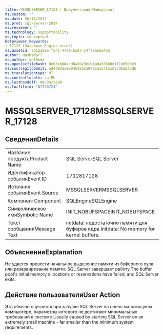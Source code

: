 ```yaml
---
title: MSSQLSERVER_17128 | Документация Майкрософт
ms.custom: ''
ms.date: 06/13/2017
ms.prod: sql-server-2014
ms.reviewer: ''
ms.technology: supportability
ms.topic: conceptual
helpviewer_keywords:
- 17128 (Database Engine error)
ms.assetid: 7b15a5e6-fd41-47ce-ba87-54f72acea4bb
author: MashaMSFT
ms.author: mathoma
ms.openlocfilehash: 0e08c668acd0a8b2decb14da338b8d1f1e650de5
ms.sourcegitcommit: ad4d92dce894592a259721a1571b1d8736abacdb
ms.translationtype: MT
ms.contentlocale: ru-RU
ms.lasthandoff: 08/04/2020
ms.locfileid: "87730721"
---
```

# <a name="mssqlserver_17128"></a><span data-ttu-id="2ebc2-102">MSSQLSERVER_17128</span><span class="sxs-lookup"><span data-stu-id="2ebc2-102">MSSQLSERVER_17128</span></span>
    
## <a name="details"></a><span data-ttu-id="2ebc2-103">Сведения</span><span class="sxs-lookup"><span data-stu-id="2ebc2-103">Details</span></span>  
  
|||  
|-|-|  
|<span data-ttu-id="2ebc2-104">Название продукта</span><span class="sxs-lookup"><span data-stu-id="2ebc2-104">Product Name</span></span>|<span data-ttu-id="2ebc2-105">SQL Server</span><span class="sxs-lookup"><span data-stu-id="2ebc2-105">SQL Server</span></span>|  
|<span data-ttu-id="2ebc2-106">Идентификатор события</span><span class="sxs-lookup"><span data-stu-id="2ebc2-106">Event ID</span></span>|<span data-ttu-id="2ebc2-107">17128</span><span class="sxs-lookup"><span data-stu-id="2ebc2-107">17128</span></span>|  
|<span data-ttu-id="2ebc2-108">Источник события</span><span class="sxs-lookup"><span data-stu-id="2ebc2-108">Event Source</span></span>|<span data-ttu-id="2ebc2-109">MSSQLSERVER</span><span class="sxs-lookup"><span data-stu-id="2ebc2-109">MSSQLSERVER</span></span>|  
|<span data-ttu-id="2ebc2-110">Компонент</span><span class="sxs-lookup"><span data-stu-id="2ebc2-110">Component</span></span>|<span data-ttu-id="2ebc2-111">SQLEngine</span><span class="sxs-lookup"><span data-stu-id="2ebc2-111">SQLEngine</span></span>|  
|<span data-ttu-id="2ebc2-112">Символическое имя</span><span class="sxs-lookup"><span data-stu-id="2ebc2-112">Symbolic Name</span></span>|<span data-ttu-id="2ebc2-113">INIT_NOBUFSPACE</span><span class="sxs-lookup"><span data-stu-id="2ebc2-113">INIT_NOBUFSPACE</span></span>|  
|<span data-ttu-id="2ebc2-114">Текст сообщения</span><span class="sxs-lookup"><span data-stu-id="2ebc2-114">Message Text</span></span>|<span data-ttu-id="2ebc2-115">initdata: недостаточно памяти для буферов ядра.</span><span class="sxs-lookup"><span data-stu-id="2ebc2-115">initdata: No memory for kernel buffers.</span></span>|  
  
## <a name="explanation"></a><span data-ttu-id="2ebc2-116">Объяснение</span><span class="sxs-lookup"><span data-stu-id="2ebc2-116">Explanation</span></span>  
 <span data-ttu-id="2ebc2-117">Не удается провести начальное выделение памяти из буферного пула или резервирование памяти. SQL Server завершает работу.</span><span class="sxs-lookup"><span data-stu-id="2ebc2-117">The buffer pool's initial memory allocations or reservations have failed, and SQL Server exits.</span></span>  
  
## <a name="user-action"></a><span data-ttu-id="2ebc2-118">Действие пользователя</span><span class="sxs-lookup"><span data-stu-id="2ebc2-118">User Action</span></span>  
 <span data-ttu-id="2ebc2-119">Эта обычно случается при запуске SQL Server на очень маломощном компьютере, параметры которого не достигают минимальных требований к системе.</span><span class="sxs-lookup"><span data-stu-id="2ebc2-119">Usually caused by starting SQL Server on an extremely small machine - far smaller than the minimum system requirements.</span></span>  
  
  
